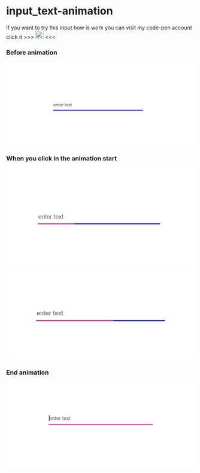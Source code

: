 # input_text-animation

if you want to try this input how is work you can visit my code-pen account click it >>>   <a href='https://codepen.io/ihebxxxjaouadi/pen/OJNBQpO'><img height="22" width="22" src="https://cdn.jsdelivr.net/npm/simple-icons@v3/icons/codepen.svg" /></a>
 <<<  

### Before animation  
<img src="images/input-before_animation.PNG" width="800">
  
  
### When you click in the animation start  
<img src="images/input-start_animation1.PNG" width="600">
 
<img src="images/input-start_animation2.PNG" width="600">
  
  
### End animation  
<img src="images/input-end_animation.PNG" width="600">

